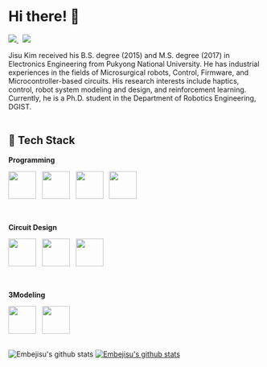 # Hi there! 👋
<a href='https://embejied.tistory.com' target='_blank'> <img src="https://img.shields.io/badge/BLOG-006600.svg?&style=flat"> </a>&nbsp;
<a href="https://www.linkedin.com/in/jisu-kim-48345318a/" target="_blank"> <img src ="https://img.shields.io/badge/LinkedIn-0A66C2.svg?&style=flat&logo=LinkedIn&logoColor=white"/></a>

Jisu Kim received his B.S. degree (2015) and M.S. degree (2017) in Electronics Engineering from Pukyong National University. He has industrial experiences in the fields of Microsurgical robots, Control, Firmware, and Microcontroller-based circuits. His research interests include haptics, control, robot system modeling and design, and reinforcement learning. Currently, he is a Ph.D. student in the Department of Robotics Engineering, DGIST.
<br><br>


## 💪 Tech Stack
**Programming** <p align="left">
  <image src="https://user-images.githubusercontent.com/54715770/149139505-2404e961-4917-490e-b253-ecbac8f99969.png" height="55"> &nbsp; <!-- C -->
  <image src="https://user-images.githubusercontent.com/54715770/149139585-ce6485c6-4f1e-4760-9b71-d1f8c83faf8c.png" height="55"> &nbsp; <!-- C++ -->
  <image src="https://user-images.githubusercontent.com/54715770/149140875-3f715857-0db0-4176-9fea-295f0180d514.png" height="55"> &nbsp; <!-- C# -->
  <image src="https://user-images.githubusercontent.com/54715770/149249157-fbaa0998-a2b1-4490-af6d-f47d67fca462.png" height="55"> &nbsp; <!-- MATLAB -->
</p>
<br>

**Circuit Design** <p align="left">
  <image src="https://user-images.githubusercontent.com/54715770/149139635-80a39bd0-f55c-4cfc-ae68-8d56b2bb4e5f.png" height="55"> &nbsp; <!-- CircuitStudio -->
  <image src="https://user-images.githubusercontent.com/54715770/149139640-1c6d70e8-3a27-4390-b231-91355ac260d4.png" height="55"> &nbsp; <!-- OrCAD -->
  <image src="https://user-images.githubusercontent.com/54715770/149139646-a297766b-e819-4113-b1a2-60067bac4f40.png" height="55"> &nbsp; <!-- KiCAD -->
</p>
<br>

**3Modeling** <p align="left">
<image src="https://user-images.githubusercontent.com/54715770/149139650-a33dfa52-d3ef-4b88-9d6d-7b812f6d5d54.png" height="55"> &nbsp; <!-- Inventor -->
<image src="https://user-images.githubusercontent.com/54715770/149139653-a0982566-4c6e-4895-a741-a68952d11290.png" height="55"> &nbsp; <!-- FreeCAD -->
</p>
  
  ## 
![Embejisu's github stats](https://github-readme-stats.vercel.app/api?username=Embejisu&show_icons=true) [![Embejisu's github stats](https://github-readme-stats.vercel.app/api/top-langs/?username=Embejisu&show_icons=true&hide_border=true&title_color=004386&icon_color=004386&layout=compact)](https://github.com/Embejisu)
